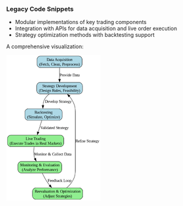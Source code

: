 ### Legacy Code Snippets

- Modular implementations of key trading components
- Integration with APIs for data acquisition and live order execution
- Strategy optimization methods with backtesting support

A comprehensive visualization:

<img src="trading-system_activity-diagram.png" alt="Trading System Diagram" width="250">